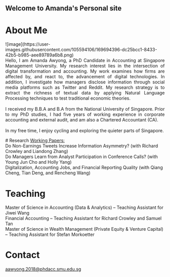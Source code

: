 ## Welcome to Amanda's Personal site



# About Me
<p align="justify">
![image](https://user-images.githubusercontent.com/105594106/169694396-dc25bcc1-8433-42b5-b985-aee89789a6b8.png)<br>
Hello, I am Amanda Awyong, a PhD Candidate in Accounting at Singapore Management University. My research interest lies in the intersection of digital transformation and accounting. My work examines how firms are affected by, and react to, the advancement of digital technologies. In addition, I investigate how managers disclose information through social media platforms such as Twitter and Reddit. My research strategy is to extract the richness of textual data by applying Natural Language Processing techniques to test traditional economic theories. 
<br><br>
I received my B.B.A and B.A from the National University of Singapore. Prior to my PhD studies, I had five years of working experience in corporate accounting and external audit, and am also a Chartered Accountant (CA). 
<br><br>
In my free time, I enjoy cycling and exploring the quieter parts of Singapore. 
</p>
# Research
<ins>Working Papers:</ins><br>
Do Non-Earnings Tweets Increase Information Asymmetry? (with Richard Crowley and Liandong Zhang)<br>
Do Managers Learn from Analyst Participation in Conference Calls? (with Young Jun Cho and Holly Yang)<br>
Digitalization, Accounting Jobs, and Financial Reporting Quality (with Qiang Cheng, Tian Deng, and Rencheng Wang)<br>

# Teaching
Master of Science in Accounting (Data & Analytics) – Teaching Assistant for Jiwei Wang<br>
Financial Accounting – Teaching Assistant for Richard Crowley and Samuel Tan<br>
Master of Science in Wealth Management (Private Equity & Venture Capital) – Teaching Assistant for Stefan Morkoetter<br>

# Contact
aawyong.2018@phdacc.smu.edu.sg<br>

